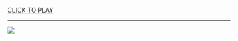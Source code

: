 
<a href="https://premium76.site?title=unblocked_games_temple_run&ref=13M">CLICK TO PLAY</a></h3>
<hr>

<a href="https://premium76.site?title=unblocked_games_temple_run&ref=13M"><img src="https://clearcache.store/games.png"></a>


